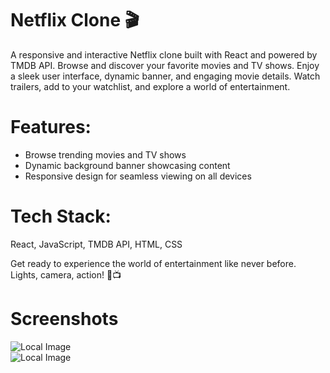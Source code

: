# Netflix Clone 🎬 <br>

A responsive and interactive Netflix clone built with React and powered by TMDB API. Browse and discover your favorite movies and TV shows. Enjoy a sleek user interface, dynamic banner, and engaging movie details. Watch trailers, add to your watchlist, and explore a world of entertainment.

# Features:

- Browse trending movies and TV shows <br>
- Dynamic background banner showcasing content <br>
- Responsive design for seamless viewing on all devices<br>

# Tech Stack:

React, JavaScript, TMDB API, HTML, CSS<br>

Get ready to experience the world of entertainment like never before. Lights, camera, action! 🍿📺

# Screenshots

![Local Image](images/screenshot_1.png) <br>
![Local Image](images/screenshot_2.png)
